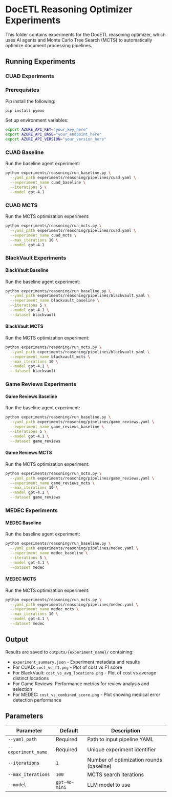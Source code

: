 # DocETL Reasoning Optimizer Experiments

This folder contains experiments for the DocETL reasoning optimizer, which uses AI agents and Monte Carlo Tree Search (MCTS) to automatically optimize document processing pipelines.

## Running Experiments

### CUAD Experiments

### Prerequisites

Pip install the following:

```bash
pip install pymoo
```

Set up environment variables:
```bash
export AZURE_API_KEY="your_key_here"
export AZURE_API_BASE="your_endpoint_here" 
export AZURE_API_VERSION="your_version_here"
```

### CUAD Baseline

Run the baseline agent experiment:

```bash
python experiments/reasoning/run_baseline.py \
  --yaml_path experiments/reasoning/pipelines/cuad.yaml \
  --experiment_name cuad_baseline \
  --iterations 5 \
  --model gpt-4.1
```

### CUAD MCTS

Run the MCTS optimization experiment:

```bash
python experiments/reasoning/run_mcts.py \
  --yaml_path experiments/reasoning/pipelines/cuad.yaml \
  --experiment_name cuad_mcts \
  --max_iterations 10 \
  --model gpt-4.1
```

### BlackVault Experiments

#### BlackVault Baseline

Run the baseline agent experiment:

```bash
python experiments/reasoning/run_baseline.py \
  --yaml_path experiments/reasoning/pipelines/blackvault.yaml \
  --experiment_name blackvault_baseline \
  --iterations 5 \
  --model gpt-4.1 \
  --dataset blackvault
```

#### BlackVault MCTS

Run the MCTS optimization experiment:

```bash
python experiments/reasoning/run_mcts.py \
  --yaml_path experiments/reasoning/pipelines/blackvault.yaml \
  --experiment_name blackvault_mcts \
  --max_iterations 10 \
  --model gpt-4.1 \
  --dataset blackvault
```

### Game Reviews Experiments

#### Game Reviews Baseline

Run the baseline agent experiment:

```bash
python experiments/reasoning/run_baseline.py \
  --yaml_path experiments/reasoning/pipelines/game_reviews.yaml \
  --experiment_name game_reviews_baseline \
  --iterations 5 \
  --model gpt-4.1 \
  --dataset game_reviews
```

#### Game Reviews MCTS

Run the MCTS optimization experiment:

```bash
python experiments/reasoning/run_mcts.py \
  --yaml_path experiments/reasoning/pipelines/game_reviews.yaml \
  --experiment_name game_reviews_mcts \
  --max_iterations 10 \
  --model gpt-4.1 \
  --dataset game_reviews
```

### MEDEC Experiments

#### MEDEC Baseline

Run the baseline agent experiment:

```bash
python experiments/reasoning/run_baseline.py \
  --yaml_path experiments/reasoning/pipelines/medec.yaml \
  --experiment_name medec_baseline \
  --iterations 5 \
  --model gpt-4.1 \
  --dataset medec
```

#### MEDEC MCTS

Run the MCTS optimization experiment:

```bash
python experiments/reasoning/run_mcts.py \
  --yaml_path experiments/reasoning/pipelines/medec.yaml \
  --experiment_name medec_mcts \
  --max_iterations 10 \
  --model gpt-4.1 \
  --dataset medec
```

## Output

Results are saved to `outputs/{experiment_name}/` containing:
- `experiment_summary.json` - Experiment metadata and results
- For CUAD: `cost_vs_f1.png` - Plot of cost vs F1 score
- For BlackVault: `cost_vs_avg_locations.png` - Plot of cost vs average distinct locations
- For Game Reviews: Performance metrics for review analysis and selection
- For MEDEC: `cost_vs_combined_score.png` - Plot showing medical error detection performance

## Parameters

| Parameter | Default | Description |
|-----------|---------|-------------|
| `--yaml_path` | Required | Path to input pipeline YAML |
| `--experiment_name` | Required | Unique experiment identifier |
| `--iterations` | `1` | Number of optimization rounds (baseline) |
| `--max_iterations` | `100` | MCTS search iterations |
| `--model` | `gpt-4o-mini` | LLM model to use |